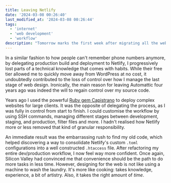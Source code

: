```yaml
---
title: Leaving Netlify
date: '2024-03-08 00:26:40'
last_modified_at: '2024-03-08 00:26:44'
tags:
  - 'internet'
  - 'web development'
  - 'workflow'
description: "Tomorrow marks the first week after migrating all the websites I share with my wife <a href='https://silviamaggidesign.com'>Silvia</a>, from Netlify to <a href='https://www.mythic-beasts.com'>Mythic Beasts</a>. Very happy about the quick transition, and grateful to <a href='https://www.thisdaysportion.com'>Leon Paternoster</a> for the brilliant suggestion. Here’s something I’ve noticed since."
---
```

In a similar fashion to how people can't remember phone numbers anymore, by delegating production build and deployment to Netlify, I progressively lost parts of a technical knowledge that comes with habits. While their free tier allowed me to quickly move away from WordPress at no cost, it undoubtedly contributed to the loss of control over how I manage the last stage of web design. Ironically, the main reason for leaving Automattic four years ago was indeed the will to regain control over my source code.

Years ago I used the powerful [Ruby gem Capistrano](https://capistranorb.com/) to deploy complex websites for large clients. It was the opposite of delegating the process, as I was fully in control from start to finish. I could customise the workflow by using SSH commands, managing different stages between development, staging, and production, filter files and more. I hadn't realised how Netlify more or less removed that kind of granular responsibility.

An immediate result was the embarrassing rush to find my old code, which helped discovering a way to consolidate Netlify's custom `.toml` configurations into a well constructed `.htaccess` file. After refactoring my entire dev/production workflow, I now feel way more confident. Once again, Silicon Valley had convinced me that convenience should be the path to do more tasks in less time. However, designing for the web is not like using a machine to wash the laundry. It's more like cooking: takes knowledge, experience, a bit of artistry. Also, it takes the right amount of *time*.